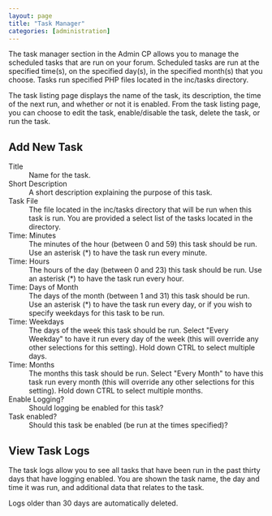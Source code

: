 ```yaml
---
layout: page
title: "Task Manager"
categories: [administration]
---
```


The task manager section in the Admin CP allows you to manage the scheduled tasks that are run on your forum. Scheduled tasks are run at the specified time(s), on the specified day(s), in the specified month(s) that you choose. Tasks run specified PHP files located in the inc/tasks directory.

The task listing page displays the name of the task, its description, the time of the next run, and whether or not it is enabled. From the task listing page, you can choose to edit the task, enable/disable the task, delete the task, or run the task. 

## Add New Task

<dl>
  <dt>Title</dt> 
  <dd>Name for the task.</dd>
    
  <dt>Short Description</dt> 
  <dd>A short description explaining the purpose of this task.</dd> 
    
  <dt>Task File</dt> 
  <dd>The file located in the inc/tasks directory that will be run when this task is run. You are provided a select list of the tasks located in the directory.</dd> 
    
  <dt>Time: Minutes</dt> 
  <dd>The minutes of the hour (between 0 and 59) this task should be run. Use an asterisk (*) to have the task run every minute.</dd> 

  <dt>Time: Hours</dt> 
  <dd>The hours of the day (between 0 and 23) this task should be run. Use an asterisk (*) to have the task run every hour.</dd> 

  <dt>Time: Days of Month</dt> 
  <dd>The days of the month (between 1 and 31) this task should be run. Use an asterisk (*) to have the task run every day, or if you wish to specify weekdays for this task to be run.</dd> 

  <dt>Time: Weekdays</dt> 
  <dd>The days of the week this task should be run. Select "Every Weekday" to have it run every day of the week (this will override any other selections for this setting). Hold down CTRL to select multiple days.</dd> 

  <dt>Time: Months</dt> 
  <dd>The months this task should be run. Select "Every Month" to have this task run every month (this will override any other selections for this setting). Hold down CTRL to select multiple months.</dd> 

  <dt>Enable Logging?</dt> 
  <dd>Should logging be enabled for this task?<dd> 

  <dt>Task enabled?</dt> 
  <dd>Should this task be enabled (be run at the times specified)?</dd>
</dl>

## View Task Logs

The task logs allow you to see all tasks that have been run in the past thirty days that have logging enabled. You are shown the task name, the day and time it was run, and additional data that relates to the task.

Logs older than 30 days are automatically deleted.
